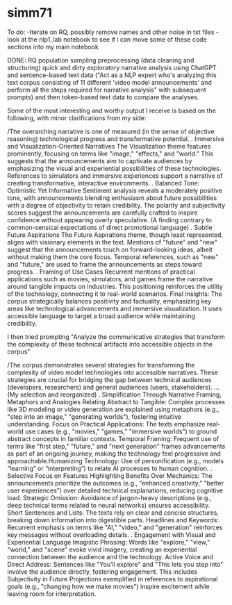 # simm71
To do:
-Iterate on RQ, possibly remove names and other noise in txt files
-look at the nlp1_lab notebook to see if i can move some of these code sections into my main notebook

DONE:
RQ
population
sampling
preprocessing (data cleaning and structuring) 
quick and dirty exploratory narrative analysis using ChatGPT and sentence-based text data ("Act as a NLP expert who's analyzing this text corpus consisting of 11 different 'video model announcements' and perform all the steps required for narrative analysis" with subsequent prompts) and then token-based text data to compare the analyses.

Some of the most interesting and worthy output I receive is based on the following, with minor clarifications from my side:

/The overarching narrative is one of measured (in the sense of objective reasoning) technological progress and transformative potential. 
. Immersive and Visualization-Oriented Narratives
The Visualization theme features prominently, focusing on terms like "image," "effects," and "world." This suggests that the announcements aim to captivate audiences by emphasizing the visual and experiential possibilities of these technologies.
References to simulators and immersive experiences support a narrative of creating transformative, interactive environments.
. Balanced Tone: Optimistic Yet Informative
Sentiment analysis reveals a moderately positive tone, with announcements blending enthusiasm about future possibilities with a degree of objectivity to retain credibility.
The polarity and subjectivity scores suggest the announcements are carefully crafted to inspire confidence without appearing overly speculative. (A finding contrary to common-sensical expectations of direct promotional language)
. Subtle Future Aspirations
The Future Aspirations theme, though least represented, aligns with visionary elements in the text. Mentions of "future" and "new" suggest that the announcements touch on forward-looking ideas, albeit without making them the core focus. Temporal references, such as "new" and "future," are used to frame the announcements as steps toward progress.
. Framing of Use Cases
Recurrent mentions of practical applications such as movies, simulators, and games frame the narrative around tangible impacts on industries. This positioning reinforces the utility of the technology, connecting it to real-world scenarios.
Final Insights:
The corpus strategically balances positivity and factuality, emphasizing key areas like technological advancements and immersive visualization. It uses accessible language to target a broad audience while maintaining credibility.

I then tried prompting "Analyze the communicative strategies that transform the complexity of these technical artifacts into accessible objects in the corpus"

/The corpus demonstrates several strategies for transforming the complexity of video model technologies into accessible narratives. These strategies are crucial for bridging the gap between technical audiences (developers, researchers) and general audiences (users, stakeholders). ... 
(My selection and reorganized)
. Simplification Through Narrative Framing, Metaphors and Analogies
Relating Abstract to Tangible: Complex processes like 3D modeling or video generation are explained using metaphors (e.g., "step into an image," "generating worlds"), fostering intuitive understanding.
Focus on Practical Applications: The texts emphasize real-world use cases (e.g., "movies," "games," "immersive worlds") to ground abstract concepts in familiar contexts.
Temporal Framing: Frequent use of terms like "first step," "future," and "next generation" frames advancements as part of an ongoing journey, making the technology feel progressive and approachable.Humanizing Technology: Use of personification (e.g., models “learning” or “interpreting”) to relate AI processes to human cognition.
. Selective Focus on Features
Highlighting Benefits Over Mechanics: The announcements prioritize the outcomes (e.g., “enhanced creativity,” “better user experiences”) over detailed technical explanations, reducing cognitive load.
Strategic Omission: Avoidance of jargon-heavy descriptions (e.g., deep technical terms related to neural networks) ensures accessibility. Short Sentences and Lists: The texts rely on clear and concise structures, breaking down information into digestible parts.
Headlines and Keywords: Recurrent emphasis on terms like "AI," "video," and "generation" reinforces key messages without overloading details.
. Engagement with Visual and Experiential Language
Imagistic Phrasing: Words like "explore," "view," "world," and "scene" evoke vivid imagery, creating an experiential connection between the audience and the technology.
Active Voice and Direct Address: Sentences like "You’ll explore" and "This lets you step into" involve the audience directly, fostering engagement. This includes Subjectivity in Future Projections exemplified in references to aspirational goals (e.g., "changing how we make movies") inspire excitement while leaving room for interpretation.
